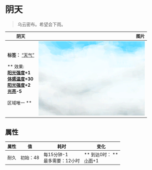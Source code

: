 # 阴天  
> 乌云密布。希望会下雨。  
  
  阴天  |   图片   
 ----  |  ----:   
 **标签：**	[“天气”](tag_Weather.md)<br><br>** 效果: **<br>[阳光强度](SunStrength.md)+1<br>[体感温度](TemperaturePerceived.md)+30<br>[阳光强度](SunStrength.md)+2<br>[光亮](Light.md)-5<br><br>** 区域唯一 **  |  ![](Sprite/WeatherCloudy_0.png)   
  
## 属性   
属性  |  值  |  耗时  |  变化  
----  |  ----  |  ----  |  ----  
耐久  |  初始：48  |  每15分钟-1<br>最多需要：12小时  |  ** 到达0时： **<br>[小雨](TropicalIsland_LightRainStart.md)+1   
